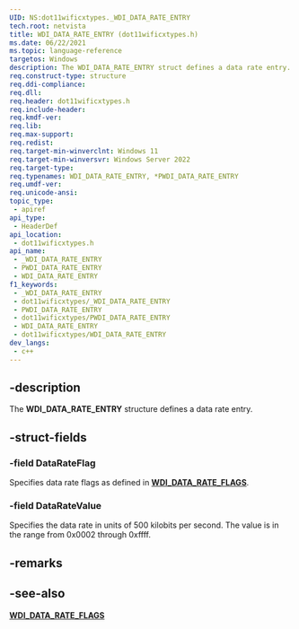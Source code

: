 ```yaml
---
UID: NS:dot11wificxtypes._WDI_DATA_RATE_ENTRY
tech.root: netvista
title: WDI_DATA_RATE_ENTRY (dot11wificxtypes.h)
ms.date: 06/22/2021
ms.topic: language-reference
targetos: Windows
description: The WDI_DATA_RATE_ENTRY struct defines a data rate entry.
req.construct-type: structure
req.ddi-compliance: 
req.dll: 
req.header: dot11wificxtypes.h
req.include-header: 
req.kmdf-ver: 
req.lib: 
req.max-support: 
req.redist: 
req.target-min-winverclnt: Windows 11 
req.target-min-winversvr: Windows Server 2022
req.target-type: 
req.typenames: WDI_DATA_RATE_ENTRY, *PWDI_DATA_RATE_ENTRY
req.umdf-ver: 
req.unicode-ansi: 
topic_type:
 - apiref
api_type:
 - HeaderDef
api_location:
 - dot11wificxtypes.h
api_name:
 - _WDI_DATA_RATE_ENTRY
 - PWDI_DATA_RATE_ENTRY
 - WDI_DATA_RATE_ENTRY
f1_keywords:
 - _WDI_DATA_RATE_ENTRY
 - dot11wificxtypes/_WDI_DATA_RATE_ENTRY
 - PWDI_DATA_RATE_ENTRY
 - dot11wificxtypes/PWDI_DATA_RATE_ENTRY
 - WDI_DATA_RATE_ENTRY
 - dot11wificxtypes/WDI_DATA_RATE_ENTRY
dev_langs:
 - c++
---
```


## -description

The **WDI_DATA_RATE_ENTRY** structure defines a data rate entry.

## -struct-fields

### -field DataRateFlag

Specifies data rate flags as defined in [**WDI_DATA_RATE_FLAGS**](ne-dot11wificxtypes-wdi_data_rate_flags.md).

### -field DataRateValue

Specifies the data rate in units of 500 kilobits per second. The value is in the range from 0x0002 through 0xffff.


## -remarks

## -see-also

[**WDI_DATA_RATE_FLAGS**](ne-dot11wificxtypes-wdi_data_rate_flags.md)